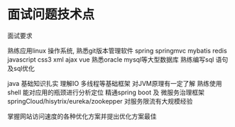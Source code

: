 # 面试问题技术点

面试要求

熟练应用linux 操作系统, 熟悉git版本管理软件
spring springmvc mybatis redis javascript css3 xml ajax vue
熟悉oracle mysql等大型数据库 熟练编写sql 语句及sql优化

java 基础知识扎实 理解IO 多线程等基础框架 对JVM原理有一定了解
熟练使用shell 能对应用的瓶颈进行分析定位
精通spring boot 及 微服务治理框架springCloud/hisytrix/eureka/zookepper 对服务限流有大规模经验

掌握网站访问速度的各种优化方案并提出优化方案最佳